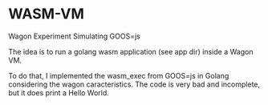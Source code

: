 # WASM-VM

Wagon Experiment Simulating GOOS=js


The idea is to run a golang wasm application (see app dir) inside a Wagon VM.

To do that, I implemented the wasm_exec from GOOS=js in Golang considering the wagon caracteristics.
The code is very bad and incomplete, but it does print a Hello World.
